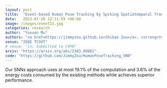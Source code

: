 ```yaml
---
layout: post
title:  "Event‐based Human Pose Tracking by Spiking Spatiotemporal Transformer"
date:   2023-07-20 22:21:59 +00:00
image: /images/event23.jpg
categories: research
author: "Yuxuan Mu" 
authors: "<a href=https://jimmyzou.github.io>Shihao Zou</a>, <strong>Yuxuan Mu</strong>, <a href=https://sites.google.com/site/xinxinzuohome/home>Xinxin Zuo</a>, <a href=https://sites.google.com/site/senwang1312home/>Sen Wang</a>, <a href=https://www.ece.ualberta.ca/~lcheng5/>Li Cheng</a>"
venue: "IEEE TCSVT"
# venue: "in: Submitted to CVPR"
arxiv: "https://arxiv.org/abs/2303.09681"
code: "https://github.com/JimmyZou/HumanPoseTracking_SNN"
---
```

Our SNNs approach uses at most 19.1% of the computation and 3.6% of the energy costs consumed by the existing methods while achieves superior performance.